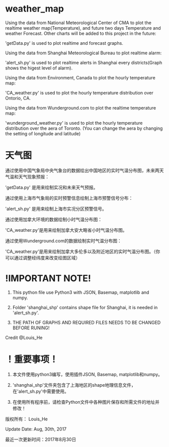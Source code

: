 # weather_map

Using the data from National Meteorological Center of CMA to plot the realtime weather map(Temperature), and future two days Temperature and weather Forecast. Other charts will be added to this project in the future:

'getData.py' is used to plot realtime and forecast graphs.


Using the data from Shanghai Meteorological Bureau to plot realtime alarm:

'alert_sh.py' is used to plot realtime alerts in Shanghai every districts(Graph shows the higest level of alarm).


Using the data from Environment, Canada to plot the hourly temperature map:

'CA_weather.py' is used to plot the hourly temperature distribution over Ontorio, CA.


Using the data from Wunderground.com to plot the realtime temperature map:

'wunderground_weather.py' is used to plot the hourly temperature distribution over the aera of Toronto. (You can change the aera by changing the setting of longitude and latitude)



# 天气图

通过使用中国气象局中央气象台的数据绘出中国地区的实时气温分布图，未来两天气温和天气现象预报：

'getData.py' 是用来绘制实况和未来天气预报。


通过使用上海市气象局的实时预警信息绘制上海市预警信号分布：

'alert_sh.py' 是用来绘制上海市实况分区预警信号。


通过使用加拿大环境的数据绘制小时气温分布图：

'CA_weather.py'是用来绘制加拿大安大略省小时气温分布图。


通过使用Wunderground.com的数据绘制实时气温分布图：

'CA_weather.py'是用来绘制加拿大多伦多以及附近地区的实时气温分布图。（你可以通过调整经纬度来改变绘图区域）


# !IMPORTANT NOTE!
1. This python file use Python3 with JSON, Basemap, matplotlib and numpy.

2. Folder 'shanghai_shp' contains shape file for Shanghai, it is needed in 'alert_sh.py'.

3. THE PATH OF GRAPHS AND REQUIRED FILES NEEDS TO BE CHANGED BEFORE RUNING!

Credit @Louis_He

# ！重要事项！
1. 本文件使用python3编写，使用插件JSON, Basemap, matplotlib和numpy。

2. 'shanghai_shp'文件夹包含了上海地区的shape地理信息文件，在'alert_sh.py'中需要使用。

3. 在使用所有程序前，请检查Python文件中各种图片保存和所需文件的地址并修改！


版权所有： Louis_He



Update Date: Aug, 30th, 2017

最近一次更新时间：2017年8月30日
